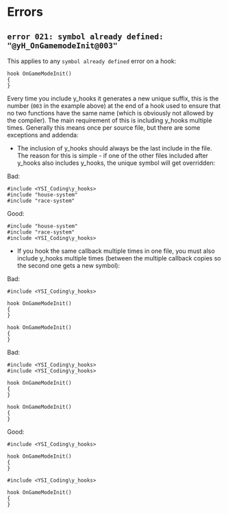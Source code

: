 # Errors

## `error 021: symbol already defined: "@yH_OnGamemodeInit@003"`

This applies to any `symbol already defined` error on a hook:

```pawn
hook OnGameModeInit()
{
}
```

Every time you include y_hooks it generates a new unique suffix, this is the number (`003` in the example above) at the end of a hook used to ensure that no two functions have the same name (which is obviously not allowed by the compiler).  The main requirement of this is including y_hooks multiple times.  Generally this means once per source file, but there are some exceptions and addenda:

* The inclusion of y_hooks should always be the last include in the file.  The reason for this is simple - if one of the other files included after y_hooks also includes y_hooks, the unique symbol will get overridden:

Bad:

```pawn
#include <YSI_Coding\y_hooks>
#include "house-system"
#include "race-system"
```

Good:

```pawn
#include "house-system"
#include "race-system"
#include <YSI_Coding\y_hooks>
```

* If you hook the same callback multiple times in one file, you must also include y_hooks multiple times (between the multiple callback copies so the second one gets a new symbol):

Bad:

```pawn
#include <YSI_Coding\y_hooks>

hook OnGameModeInit()
{
}

hook OnGameModeInit()
{
}
```

Bad:

```pawn
#include <YSI_Coding\y_hooks>
#include <YSI_Coding\y_hooks>

hook OnGameModeInit()
{
}

hook OnGameModeInit()
{
}
```

Good:

```pawn
#include <YSI_Coding\y_hooks>

hook OnGameModeInit()
{
}

#include <YSI_Coding\y_hooks>

hook OnGameModeInit()
{
}
```




